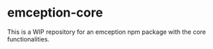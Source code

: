 # emception-core
This is a WIP repository for an emception npm package with the core functionalities.
